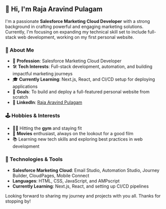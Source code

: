 ## 👋 Hi, I'm Raja Aravind Pulagam

I'm a passionate **Salesforce Marketing Cloud Developer** with a strong background in crafting powerful and engaging marketing solutions. Currently, I'm focusing on expanding my technical skill set to include full-stack web development, working on my first personal website.

### 🌟 About Me
- 💼 **Profession**: Salesforce Marketing Cloud Developer
- 🛠 **Tech Interests**: Full-stack development, automation, and building impactful marketing journeys
- 🎓 **Currently Learning**: Next.js, React, and CI/CD setup for deploying applications
- 🎯 **Goals**: To build and deploy a full-featured personal website from scratch
- 💼 **LinkedIn**: [Raja Aravind Pulagam](https://www.linkedin.com/in/raja-aravind-pulagam-abb524108/)

### 🕹 Hobbies & Interests
- 🏋️‍♂️ Hitting the **gym** and staying fit
- 🍿 **Movies** enthusiast, always on the lookout for a good film
- 📚 Learning new tech skills and exploring best practices in web development

### 🔧 Technologies & Tools
- **Salesforce Marketing Cloud**: Email Studio, Automation Studio, Journey Builder, CloudPages, Mobile Connect
- **Languages**: HTML, CSS, JavaScript, and AMPscript
- **Currently Learning**: Next.js, React, and setting up CI/CD pipelines

Looking forward to sharing my journey and projects with you all. Thanks for stopping by!
